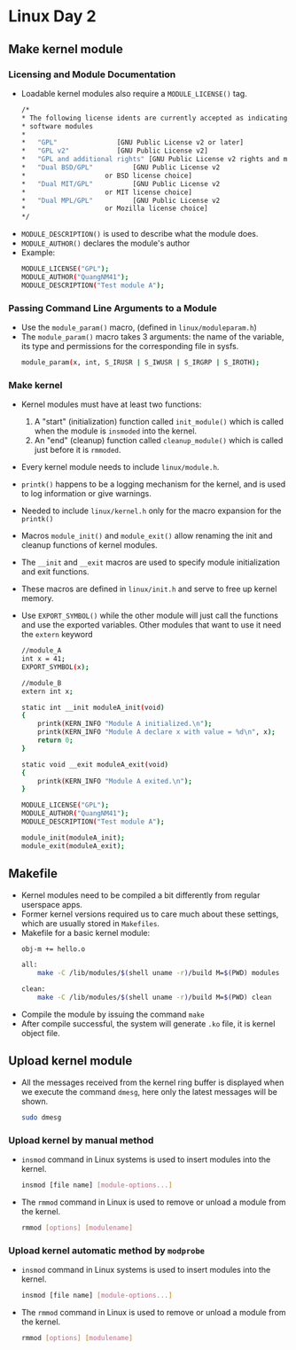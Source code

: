 # Linux Day 2 #

## Make kernel module ##
### Licensing and Module Documentation ###
- Loadable kernel modules also require a `MODULE_LICENSE()` tag.
    ```bash
    /*
    * The following license idents are currently accepted as indicating free
    * software modules
    *
    *	"GPL"				[GNU Public License v2 or later]
    *	"GPL v2"			[GNU Public License v2]
    *	"GPL and additional rights"	[GNU Public License v2 rights and more]
    *	"Dual BSD/GPL"			[GNU Public License v2
    *					 or BSD license choice]
    *	"Dual MIT/GPL"			[GNU Public License v2
    *					 or MIT license choice]
    *	"Dual MPL/GPL"			[GNU Public License v2
    *					 or Mozilla license choice]
    */
    ```
- `MODULE_DESCRIPTION()` is used to describe what the module does.
- `MODULE_AUTHOR()` declares the module's author
- Example:
    ```bash
    MODULE_LICENSE("GPL");
    MODULE_AUTHOR("QuangNM41");
    MODULE_DESCRIPTION("Test module A");
    ```
### Passing Command Line Arguments to a Module ###
- Use the `module_param()` macro, (defined in `linux/moduleparam.h`)
- The `module_param()` macro takes 3 arguments: the name of the variable, its type and permissions for the corresponding file in sysfs.
    ```bash
    module_param(x, int, S_IRUSR | S_IWUSR | S_IRGRP | S_IROTH);
    ```
### Make kernel ###
- Kernel modules must have at least two functions: 
    1. A "start" (initialization) function called `init_module()` which is called when the module is `insmoded` into the kernel.
    2. An "end" (cleanup) function called `cleanup_module()` which is called just before it is `rmmoded`.
- Every kernel module needs to include `linux/module.h`.
- `printk()` happens to be a logging mechanism for the kernel, and is used to log information or give warnings.
- Needed to include `linux/kernel.h` only for the macro expansion for the `printk()`
- Macros `module_init()` and `module_exit()` allow renaming the init and cleanup functions of kernel modules.
- The `__init` and `__exit` macros are used to specify module initialization and exit functions. 
- These macros are defined in `linux/init.h` and serve to free up kernel memory.
- Use `EXPORT_SYMBOL()` while the other module will just call the functions and use the exported variables. Other modules that want to use it need the `extern` keyword
    ```bash
    //module_A
    int x = 41;
    EXPORT_SYMBOL(x);

    //module_B
    extern int x;
    ```

    ```bash
    static int __init moduleA_init(void)
    {
        printk(KERN_INFO "Module A initialized.\n");
        printk(KERN_INFO "Module A declare x with value = %d\n", x);
        return 0;
    }

    static void __exit moduleA_exit(void)
    {
        printk(KERN_INFO "Module A exited.\n");
    }

    MODULE_LICENSE("GPL");
    MODULE_AUTHOR("QuangNM41");
    MODULE_DESCRIPTION("Test module A");

    module_init(moduleA_init);
    module_exit(moduleA_exit);
    ```

## Makefile ##
- Kernel modules need to be compiled a bit differently from regular userspace apps.
- Former kernel versions required us to care much about these settings, which are usually stored in `Makefiles`.
- Makefile for a basic kernel module:
    ```bash
    obj-m += hello.o

    all:
        make -C /lib/modules/$(shell uname -r)/build M=$(PWD) modules

    clean:
        make -C /lib/modules/$(shell uname -r)/build M=$(PWD) clean
    ```
- Compile the module by issuing the command `make`
- After compile successful, the system will generate `.ko` file, it is kernel object file. 

## Upload kernel module ##
- All the messages received from the kernel ring buffer is displayed when we execute the command `dmesg`, here only the latest messages will be shown.
    ```bash
    sudo dmesg
    ```
### Upload kernel by manual method ###
- `insmod` command in Linux systems is used to insert modules into the kernel.
    ```bash
    insmod [file name] [module-options...]
    ```
- The `rmmod` command in Linux is used to remove or unload a module from the kernel.
    ```bash
    rmmod [options] [modulename]
    ```
### Upload kernel automatic method by `modprobe` ###
- `insmod` command in Linux systems is used to insert modules into the kernel.
    ```bash
    insmod [file name] [module-options...]
    ```
- The `rmmod` command in Linux is used to remove or unload a module from the kernel.
    ```bash
    rmmod [options] [modulename]
    ```
